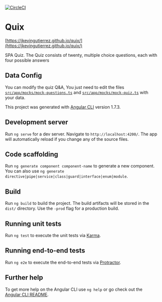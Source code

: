 [![CircleCI](https://circleci.com/gh/jkevingutierrez/quix.svg?style=svg)](https://circleci.com/gh/jkevingutierrez/quix)

# Quix

[https://jkevingutierrez.github.io/quix/](https://jkevingutierrez.github.io/quix/)

SPA Quiz. The Quiz consists of twenty, multiple choice questions, each with four possible answers

## Data Config

You can modify the quiz Q&A, You just need to edit the files [`src/app/mocks/mock-questions.ts`](./src/app/mocks/mock-questions.ts) and [`src/app/mocks/mock-quiz.ts`](./src/app/mocks/mock-questions.ts) with your data.

This project was generated with [Angular CLI](https://github.com/angular/angular-cli) version 1.7.3.

## Development server

Run `ng serve` for a dev server. Navigate to `http://localhost:4200/`. The app will automatically reload if you change any of the source files.

## Code scaffolding

Run `ng generate component component-name` to generate a new component. You can also use `ng generate directive|pipe|service|class|guard|interface|enum|module`.

## Build

Run `ng build` to build the project. The build artifacts will be stored in the `dist/` directory. Use the `-prod` flag for a production build.

## Running unit tests

Run `ng test` to execute the unit tests via [Karma](https://karma-runner.github.io).

## Running end-to-end tests

Run `ng e2e` to execute the end-to-end tests via [Protractor](http://www.protractortest.org/).

## Further help

To get more help on the Angular CLI use `ng help` or go check out the [Angular CLI README](https://github.com/angular/angular-cli/blob/master/README.md).
